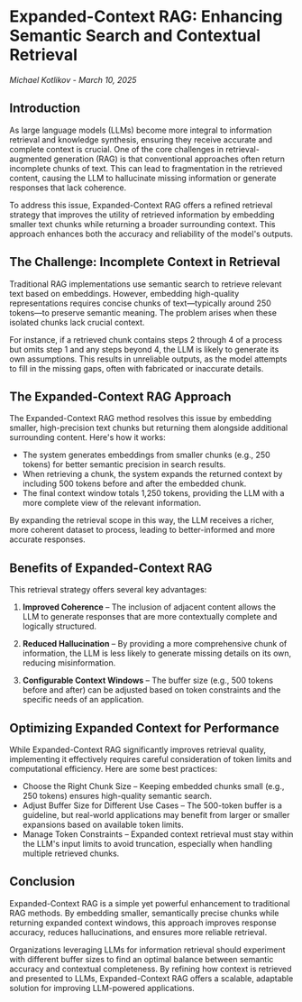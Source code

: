 # Expanded-Context RAG: Enhancing Semantic Search and Contextual Retrieval

*Michael Kotlikov - March 10, 2025*

## Introduction

As large language models (LLMs) become more integral to information retrieval and knowledge synthesis, ensuring they receive accurate and complete context is crucial. One of the core challenges in retrieval-augmented generation (RAG) is that conventional approaches often return incomplete chunks of text. This can lead to fragmentation in the retrieved content, causing the LLM to hallucinate missing information or generate responses that lack coherence.

To address this issue, Expanded-Context RAG offers a refined retrieval strategy that improves the utility of retrieved information by embedding smaller text chunks while returning a broader surrounding context. This approach enhances both the accuracy and reliability of the model's outputs.

## The Challenge: Incomplete Context in Retrieval

Traditional RAG implementations use semantic search to retrieve relevant text based on embeddings. However, embedding high-quality representations requires concise chunks of text—typically around 250 tokens—to preserve semantic meaning. The problem arises when these isolated chunks lack crucial context.

For instance, if a retrieved chunk contains steps 2 through 4 of a process but omits step 1 and any steps beyond 4, the LLM is likely to generate its own assumptions. This results in unreliable outputs, as the model attempts to fill in the missing gaps, often with fabricated or inaccurate details.

## The Expanded-Context RAG Approach

The Expanded-Context RAG method resolves this issue by embedding smaller, high-precision text chunks but returning them alongside additional surrounding content. Here's how it works:

- The system generates embeddings from smaller chunks (e.g., 250 tokens) for better semantic precision in search results.
- When retrieving a chunk, the system expands the returned context by including 500 tokens before and after the embedded chunk.
- The final context window totals 1,250 tokens, providing the LLM with a more complete view of the relevant information.

By expanding the retrieval scope in this way, the LLM receives a richer, more coherent dataset to process, leading to better-informed and more accurate responses.

## Benefits of Expanded-Context RAG

This retrieval strategy offers several key advantages:

1. **Improved Coherence** – The inclusion of adjacent content allows the LLM to generate responses that are more contextually complete and logically structured.

2. **Reduced Hallucination** – By providing a more comprehensive chunk of information, the LLM is less likely to generate missing details on its own, reducing misinformation.

3. **Configurable Context Windows** – The buffer size (e.g., 500 tokens before and after) can be adjusted based on token constraints and the specific needs of an application.

## Optimizing Expanded Context for Performance

While Expanded-Context RAG significantly improves retrieval quality, implementing it effectively requires careful consideration of token limits and computational efficiency. Here are some best practices:

- Choose the Right Chunk Size – Keeping embedded chunks small (e.g., 250 tokens) ensures high-quality semantic search.
- Adjust Buffer Size for Different Use Cases – The 500-token buffer is a guideline, but real-world applications may benefit from larger or smaller expansions based on available token limits.
- Manage Token Constraints – Expanded context retrieval must stay within the LLM's input limits to avoid truncation, especially when handling multiple retrieved chunks.

## Conclusion

Expanded-Context RAG is a simple yet powerful enhancement to traditional RAG methods. By embedding smaller, semantically precise chunks while returning expanded context windows, this approach improves response accuracy, reduces hallucinations, and ensures more reliable retrieval.

Organizations leveraging LLMs for information retrieval should experiment with different buffer sizes to find an optimal balance between semantic accuracy and contextual completeness. By refining how context is retrieved and presented to LLMs, Expanded-Context RAG offers a scalable, adaptable solution for improving LLM-powered applications.